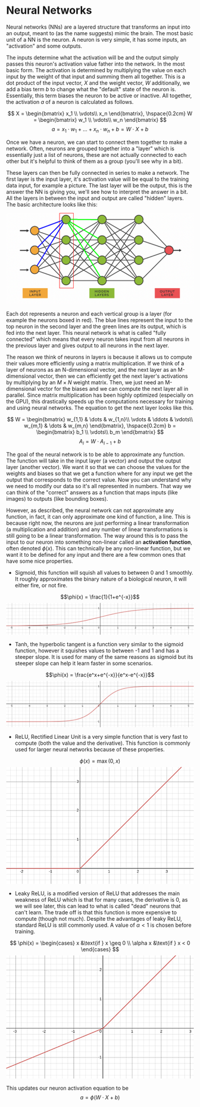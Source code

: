 # Neural Networks
Neural networks (NNs) are a layered structure that transforms an input into an output, meant to (as the name suggests) mimic the brain. The most basic unit of a NN is the neuron. A neuron is very simple, it has some inputs, an "activation" and some outputs.

The inputs determine what the activation will be and the output simply passes this neuron's activation value father into the network. In the most basic form. The activation is determined by multiplying the value on each input by the weight of that input and summing them all together. This is a dot product of the input vector, $X$ and the weight vector, $W$ additionally, we add a bias term $b$ to change what the "default" state of the neuron is. Essentially, this term biases the neuron to be active or inactive. All together, the activation $a$ of a neuron is calculated as follows.

$$
X = 
\begin{bmatrix}
   x_1 \\
   \vdots\\
   x_n
\end{bmatrix}, \hspace{0.2cm} W = 
\begin{bmatrix}
   w_1 \\
   \vdots\\
   w_n
\end{bmatrix}
$$
$$
a = x_1 \cdot w_1 + \dots + x_n \cdot w_n + b = W \cdot X + b
$$

Once we have a neuron, we can start to connect them together to make a network. Often, neurons are grouped together into a "layer" which is essentially just a list of neurons, these are not actually connected to each other but it's helpful to think of them as a group (you'll see why in a bit).

These layers can then be fully connected in series to make a network. The first layer is the input layer, it's activation value will be equal to the training data input, for example a picture. The last layer will be the output, this is the answer the NN is giving you, we'll see how to interpret the answer in a bit. All the layers in between the input and output are called "hidden" layers. The basic architecture looks like this:

![The architecture of a basic NN](imgs/nns/NNArchitecture.png)

Each dot represents a neuron and each vertical group is a layer (for example the neurons boxed in red). The blue lines represent the input to the top neuron in the second layer and the green lines are its output, which is fed into the next layer. This neural network is what is called "fully connected" which means that every neuron takes input from all neurons in the previous layer and gives output to all neurons in the next layer.

The reason we think of neurons in layers is because it allows us to compute their values more efficiently using a matrix multiplication. If we think of a layer of neurons as an N-dimensional vector, and the next layer as an M-dimensional vector, then we can efficiently get the next layer's activations by multiplying by an $M\times N$ weight matrix. Then, we just need an M-dimensional vector for the biases and we can compute the next layer all in parallel. Since matrix multiplication has been highly optimized (especially on the GPU), this drastically speeds up the computations necessary for training and using neural networks. The equation to get the next layer looks like this.

$$
W = 
\begin{bmatrix}
   w_{1,1} & \dots & w_{1,n}\\
   \vdots & \ddots & \vdots\\
   w_{m,1} & \dots & w_{m,n}
\end{bmatrix}, \hspace{0.2cm} b = 
\begin{bmatrix}
   b_1 \\
   \vdots\\
   b_m
\end{bmatrix}
$$
$$
A_l = W \cdot A_{l-1} + b
$$

The goal of the neural network is to be able to approximate any function. The function will take in the input layer (a vector) and output the output layer (another vector). We want it so that we can choose the values for the weights and biases so that we get a function where for any input we get the output that corresponds to the correct value. Now you can understand why we need to modify our data so it's all represented in numbers. That way we can think of the "correct" answers as a function that maps inputs (like images) to outputs (like bounding boxes). 

However, as described, the neural network can not approximate any function, in fact, it can only approximate one kind of function, a line. This is because right now, the neurons are just performing a linear transformation (a multiplication and addition) and any number of linear transformations is still going to be a linear transformation. The way around this is to pass the input to our neuron into something non-linear called an **activation function**, often denoted $\phi(x).$ This can technically be any non-linear function, but we want it to be defined for any input and there are a few common ones that have some nice properties.

- Sigmoid, this function will squish all values to between 0 and 1 smoothly. It roughly approximates the binary nature of a biological neuron, it will either fire, or not fire.

$$\phi(x) = \frac{1}{1+e^{-x}}$$
![Sigmoid Graph](imgs/nns/sigmoid.png)
- Tanh, the hyperbolic tangent is a function very similar to the sigmoid function, however it squishes values to between -1 and 1 and has a steeper slope. It is used for many of the same reasons as sigmoid but its steeper slope can help it learn faster in some scenarios.

$$\phi(x) = \frac{e^x+e^{-x}}{e^x-e^{-x}}$$
![Hyperbolic Tangent Graph](imgs/nns/tanh.png)
- ReLU, Rectified Linear Unit is a very simple function that is very fast to compute (both the value and the derivative). This function is commonly used for larger neural networks because of these properties.

$$\phi(x) = \max{(0, x)}$$
![ReLU Graph](imgs/nns/relu.png)
- Leaky ReLU, is a modified version of ReLU that addresses the main weakness of ReLU which is that for many cases, the derivative is 0, as we will see later, this can lead to what is called "dead" neurons that can't learn. The trade off is that this function is more expensive to compute (though not much). Despite the advantages of leaky ReLU, standard ReLU is still commonly used. A value of $\alpha < 1$ is chosen before training.

$$
\phi(x) = \begin{cases}
   x &\text{if } x \geq 0 \\
   \alpha x &\text{if } x < 0
\end{cases}
$$
![Leaky ReLU Graph](imgs/nns/leaky-relu.png)

This updates our neuron activation equation to be
$$
a = \phi(W \cdot X + b)
$$

